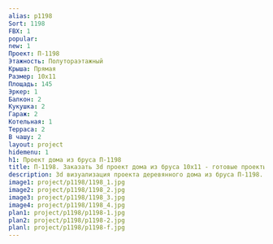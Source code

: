 ```yaml
---
alias: p1198
Sort: 1198
FBX: 1
popular: 
new: 1
Проект: П-1198
Этажность: Полутораэтажный
Крыша: Прямая
Размер: 10х11
Площадь: 145
Эркер: 1
Балкон: 2
Кукушка: 2
Гараж: 2
Котельная: 1
Терраса: 2
В чашу: 2
layout: project
hidemenu: 1
h1: Проект дома из бруса П-1198
title: П-1198. Заказать 3d проект дома из бруса 10х11 - готовые проекты
description: 3d визуализация проекта деревянного дома из бруса П-1198. Площадь 145 м2, размер 10х11. Вы можете внести любые изменения в проект.
image1: project/p1198/1198_1.jpg
image2: project/p1198/1198_2.jpg
image3: project/p1198/1198_3.jpg
image4: project/p1198/1198_4.jpg
plan1: project/p1198/p1198-1.jpg
plan2: project/p1198/p1198-2.jpg
planl: project/p1198/p1198-f.jpg
---
```

